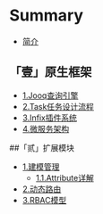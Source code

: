 # Summary

* [简介](README.md)

## 「壹」原生框架

* [1.Jooq查询引擎]()
* [2.Task任务设计流程]()
* [3.Infix插件系统]()
* [4.微服务架构]()


##「贰」扩展模块
* [1.建模管理](extension/modeling/README.md)
    * [1.1.Attribute详解](extension/modeling/001-attribute.md)
* [2.动态路由]()
* [3.RBAC模型]()